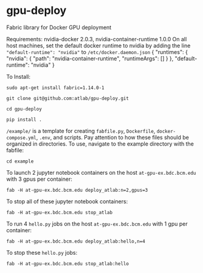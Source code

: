 # gpu-deploy
Fabric library for Docker GPU deployment

Requirements: nvidia-docker 2.0.3, nvidia-container-runtime 1.0.0
On all host machines, set the default docker runtime to nvidia by adding the line `"default-runtime": "nvidia"` to `/etc/docker.daemon.json`
    {
        "runtimes": {
            "nvidia": {
                "path": "nvidia-container-runtime",
                "runtimeArgs": []
            }
        },
        "default-runtime": "nvidia"
    }
    

To Install:

    sudo apt-get install fabric=1.14.0-1

    git clone git@github.com:atlab/gpu-deploy.git

    cd gpu-deploy

    pip install .

`/example/` is a template for creating `fabfile.py`, `Dockerfile`, `docker-compose.yml`, `.env`, and scripts.  Pay attention to how these files should be organized in directories.  To use, navigate to the example directory with the fabfile:

    cd example

To launch 2 jupyter notebook containers on the host `at-gpu-ex.bdc.bcm.edu` with 3 gpus per container:

    fab -H at-gpu-ex.bdc.bcm.edu deploy_atlab:n=2,gpus=3

To stop all of these jupyter notebook containers:

    fab -H at-gpu-ex.bdc.bcm.edu stop_atlab

To run 4 `hello.py` jobs on the host `at-gpu-ex.bdc.bcm.edu` with 1 gpu per container:

    fab -H at-gpu-ex.bdc.bcm.edu deploy_atlab:hello,n=4

To stop these `hello.py` jobs:

    fab -H at-gpu-ex.bdc.bcm.edu stop_atlab:hello
